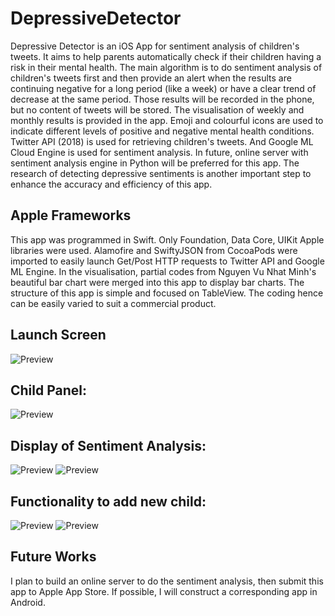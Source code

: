 # DepressiveDetector
Depressive Detector is an iOS App for sentiment analysis of children's tweets. It aims to help parents automatically check if their children having a risk in their mental health. The main algorithm is to do sentiment analysis of children's tweets first and then provide an alert when the results are continuing negative for a long period (like a week) or have a clear trend of decrease at the same period. Those results will be recorded in the phone, but no content of tweets will be stored. The visualisation of weekly and monthly results is provided in the app. Emoji and colourful icons are used to indicate different levels of positive and negative mental health conditions. Twitter API (2018) is used for retrieving children's tweets. And Google ML Cloud Engine is used for sentiment analysis.  In future, online server with sentiment analysis engine in Python will be preferred for this app. The research of detecting depressive sentiments is another important step to enhance the accuracy and efficiency of this app.

## Apple Frameworks
This app was programmed in Swift. Only Foundation, Data Core, UIKit Apple libraries were used. Alamofire and SwiftyJSON from CocoaPods were imported to easily launch Get/Post HTTP requests to Twitter API and Google ML Engine. In the visualisation, partial codes from Nguyen Vu Nhat Minh's beautiful bar chart were merged into this app to display bar charts. The structure of this app is simple and focused on TableView. The coding hence can be easily varied to suit a commercial product.

## Launch Screen
![Preview](https://cdn.rawgit.com/nezha3/DepressiveDetector/master/image/launch.png)

## Child Panel:
![Preview](https://cdn.rawgit.com/nezha3/DepressiveDetector/master/image/childpanel.png)


## Display of Sentiment Analysis:
![Preview](https://cdn.rawgit.com/nezha3/DepressiveDetector/master/image/mood1.png)
![Preview](https://cdn.rawgit.com/nezha3/DepressiveDetector/master/image/mood2.png)


## Functionality to add new child:
![Preview](https://cdn.rawgit.com/nezha3/DepressiveDetector/master/image/addnewchild1.png)
![Preview](https://cdn.rawgit.com/nezha3/DepressiveDetector/master/image/addnewchild2.png)


## Future Works
I plan to build an online server to do the sentiment analysis, then submit this app to Apple App Store. If possible, I will construct a corresponding app in Android.
